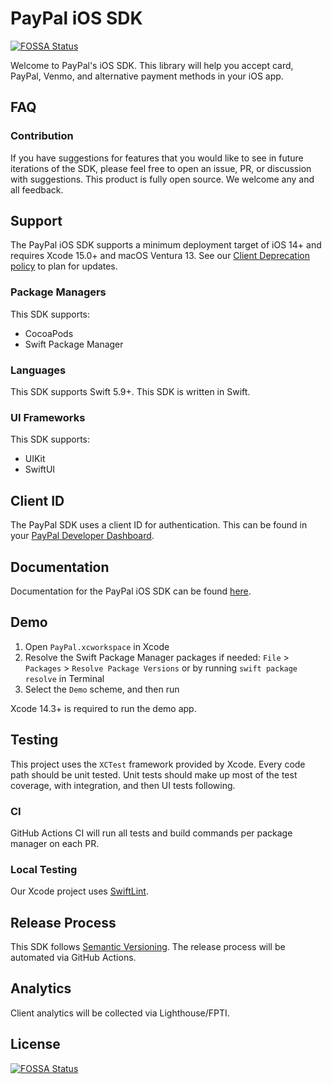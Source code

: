 # PayPal iOS SDK
[![FOSSA Status](https://app.fossa.com/api/projects/git%2Bgithub.com%2FAremixdj%2Fpaypal-ios.svg?type=shield)](https://app.fossa.com/projects/git%2Bgithub.com%2FAremixdj%2Fpaypal-ios?ref=badge_shield)


Welcome to PayPal's iOS SDK. This library will help you accept card, PayPal, Venmo, and alternative payment methods in your iOS app.

## FAQ
### Contribution
If you have suggestions for features that you would like to see in future iterations of the SDK, please feel free to open an issue, PR, or discussion with suggestions. This product is fully open source. We welcome any and all feedback.

## Support

The PayPal iOS SDK supports a minimum deployment target of iOS 14+ and requires Xcode 15.0+ and macOS Ventura 13. See our [Client Deprecation policy](https://developer.paypal.com/braintree/docs/guides/client-sdk/deprecation-policy/ios/v5) to plan for updates.

### Package Managers
This SDK supports:

* CocoaPods
* Swift Package Manager

### Languages

This SDK supports Swift 5.9+. This SDK is written in Swift.

### UI Frameworks
This SDK supports:

* UIKit
* SwiftUI

## Client ID

The PayPal SDK uses a client ID for authentication. This can be found in your [PayPal Developer Dashboard](https://developer.paypal.com/api/rest/#link-getstarted).

## Documentation

Documentation for the PayPal iOS SDK can be found [here](https://developer.paypal.com/docs/checkout/advanced/ios/).

## Demo

1. Open `PayPal.xcworkspace` in Xcode
1. Resolve the Swift Package Manager packages if needed: `File` > `Packages` > `Resolve Package Versions` or by running `swift package resolve` in Terminal
1. Select the `Demo` scheme, and then run

Xcode 14.3+ is required to run the demo app.

## Testing

This project uses the `XCTest` framework provided by Xcode. Every code path should be unit tested. Unit tests should make up most of the test coverage, with integration, and then UI tests following.

### CI

GitHub Actions CI will run all tests and build commands per package manager on each PR.

### Local Testing

Our Xcode project uses [SwiftLint](https://github.com/realm/SwiftLint#installation).

## Release Process

This SDK follows [Semantic Versioning](https://semver.org/). The release process will be automated via GitHub Actions.

## Analytics

Client analytics will be collected via Lighthouse/FPTI.


## License
[![FOSSA Status](https://app.fossa.com/api/projects/git%2Bgithub.com%2FAremixdj%2Fpaypal-ios.svg?type=large)](https://app.fossa.com/projects/git%2Bgithub.com%2FAremixdj%2Fpaypal-ios?ref=badge_large)
